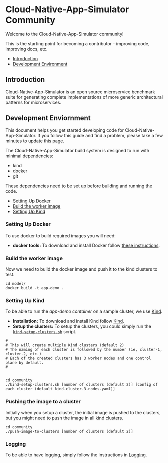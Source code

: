 # Cloud-Native-App-Simulator Community

Welcome to the Cloud-Native-App-Simulator community!

This is the starting point for becoming a contributor - improving code, 
improving docs, etc.

- [Introduction](#introduction)
- [Development Environment](#development-enviornment)

## Introduction

Cloud-Native-App-Simulator is an open source microservice benchmark suite 
for generating complete implementations of more generic architectural patterns
for microservices.

## Development Enviornment
This document helps you get started developing code for Cloud-Native-App-Simulator.
If you follow this guide and find a problem, please take a few minutes to update this page.

The Cloud-Native-App-Simulator build system is designed to run with minimal dependencies:
- kind
- docker
- git

These dependencies need to be set up before building and running the code.
- [Setting Up Docker](#setting-up-docker)
- [Build the worker image](#build-the-worker-image)
- [Setting Up Kind](#setting-up-kind)


### Setting Up Docker
To use docker to build required images you will need:
- **docker tools:** To download and install Docker follow [these instructions](https://docs.docker.com/install/).

### Build the worker image
Now we need to build the docker image and push it to the kind clusters to test.
```
cd model/
docker build -t app-demo .
```
### Setting Up Kind
To be able to run the *app-demo container* on a sample cluster, we use 
[Kind](https://kind.sigs.k8s.io/docs/user/quick-start/).

- **Installation:** To download and install Kind follow [Kind](https://kind.sigs.k8s.io/docs/user/quick-start/).
- **Setup the clusters:** To setup the clusters, you could simply run the [`kind-setup-clusters.sh`](kind-setup-clusters.sh)
script.
```
#
# This will create multiple Kind clusters (default 2)
# The naming of each cluster is followed by the number (ie, cluster-1, cluster-2, etc.)
# Each of the created clusters has 3 worker nodes and one control plane by default.
#


cd community
./kind-setup-clusters.sh [number of clusters (default 2)] [config of each cluster (default kind-cluster-3-nodes.yaml)]
```

### Pushing the image to a cluster
Initially when you setup a cluster, the initial image is pushed to the clusters, but you might need to 
push the image in all kind clusters. 

```
cd community
./push-image-to-clusters [number of clusters (default 2)]
```

### Logging
To be able to have logging, simply follow the instructions in [Logging](./Logging.md).